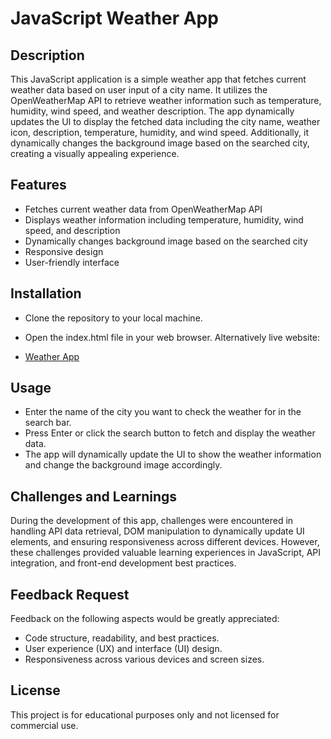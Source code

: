 # JavaScript Weather App
## Description
This JavaScript application is a simple weather app that fetches current weather data based on user input of a city name. It utilizes the OpenWeatherMap API to retrieve weather information such as temperature, humidity, wind speed, and weather description. The app dynamically updates the UI to display the fetched data including the city name, weather icon, description, temperature, humidity, and wind speed. Additionally, it dynamically changes the background image based on the searched city, creating a visually appealing experience.

## Features
- Fetches current weather data from OpenWeatherMap API
- Displays weather information including temperature, humidity, wind speed, and description
- Dynamically changes background image based on the searched city
- Responsive design
- User-friendly interface
## Installation
- Clone the repository to your local machine.
- Open the index.html file in your web browser.
Alternatively live website:

- [Weather App](https://ks-weathera.netlify.app/)
## Usage
- Enter the name of the city you want to check the weather for in the search bar.
- Press Enter or click the search button to fetch and display the weather data.
- The app will dynamically update the UI to show the weather information and change the background image accordingly.
## Challenges and Learnings
During the development of this app, challenges were encountered in handling API data retrieval, DOM manipulation to dynamically update UI elements, and ensuring responsiveness across different devices. However, these challenges provided valuable learning experiences in JavaScript, API integration, and front-end development best practices.

## Feedback Request
Feedback on the following aspects would be greatly appreciated:

- Code structure, readability, and best practices.
- User experience (UX) and interface (UI) design.
- Responsiveness across various devices and screen sizes.
## License
This project is for educational purposes only and not licensed for commercial use.